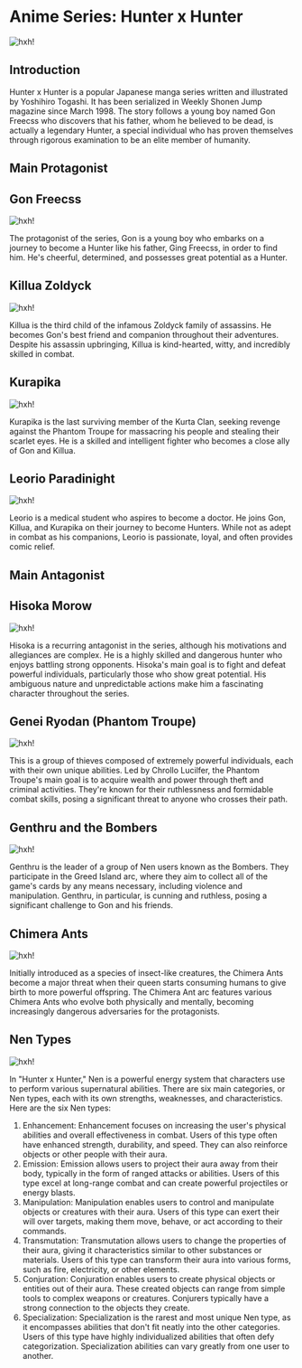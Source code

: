 # Anime Series: Hunter x Hunter
![hxh!](hunterxhunter_header_479f42.png)

## Introduction

Hunter x Hunter is a popular Japanese manga series written and illustrated by Yoshihiro Togashi. It has been serialized in Weekly Shonen Jump magazine since March 1998. The story follows a young boy named Gon Freecss who discovers that his father, whom he believed to be dead, is actually a legendary Hunter, a special individual who has proven themselves through rigorous examination to be an elite member of humanity.

## Main Protagonist

## Gon Freecss
![hxh!](gonfreeces.jpeg)

The protagonist of the series, Gon is a young boy who embarks on a journey to become a Hunter like his father, Ging Freecss, in order to find him. He's cheerful, determined, and possesses great potential as a Hunter.

##  Killua Zoldyck
![hxh!](kilua.avif)

Killua is the third child of the infamous Zoldyck family of assassins. He becomes Gon's best friend and companion throughout their adventures. Despite his assassin upbringing, Killua is kind-hearted, witty, and incredibly skilled in combat.

## Kurapika
![hxh!](kurapika.webp)

Kurapika is the last surviving member of the Kurta Clan, seeking revenge against the Phantom Troupe for massacring his people and stealing their scarlet eyes. He is a skilled and intelligent fighter who becomes a close ally of Gon and Killua.

## Leorio Paradinight
![hxh!](lerorio.png)

Leorio is a medical student who aspires to become a doctor. He joins Gon, Killua, and Kurapika on their journey to become Hunters. While not as adept in combat as his companions, Leorio is passionate, loyal, and often provides comic relief.

## Main Antagonist

## Hisoka Morow
![hxh!](hisoka.avif)

Hisoka is a recurring antagonist in the series, although his motivations and allegiances are complex. He is a highly skilled and dangerous hunter who enjoys battling strong opponents. Hisoka's main goal is to fight and defeat powerful individuals, particularly those who show great potential. His ambiguous nature and unpredictable actions make him a fascinating character throughout the series.

## Genei Ryodan (Phantom Troupe)
![hxh!](The_Phantom_Troupe.webp)

This is a group of thieves composed of extremely powerful individuals, each with their own unique abilities. Led by Chrollo Lucilfer, the Phantom Troupe's main goal is to acquire wealth and power through theft and criminal activities. They're known for their ruthlessness and formidable combat skills, posing a significant threat to anyone who crosses their path.

## Genthru and the Bombers
![hxh!](BombDevilTrio.webp)

Genthru is the leader of a group of Nen users known as the Bombers. They participate in the Greed Island arc, where they aim to collect all of the game's cards by any means necessary, including violence and manipulation. Genthru, in particular, is cunning and ruthless, posing a significant challenge to Gon and his friends.

## Chimera Ants
![hxh!](chimera.avif)

Initially introduced as a species of insect-like creatures, the Chimera Ants become a major threat when their queen starts consuming humans to give birth to more powerful offspring. The Chimera Ant arc features various Chimera Ants who evolve both physically and mentally, becoming increasingly dangerous adversaries for the protagonists.


## Nen Types
![hxh!](Nen_Types_Diagram.webp)


In "Hunter x Hunter," Nen is a powerful energy system that characters use to perform various supernatural abilities. There are six main categories, or Nen types, each with its own strengths, weaknesses, and characteristics. Here are the six Nen types:


1. Enhancement: Enhancement focuses on increasing the user's physical abilities and overall effectiveness in combat. Users of this type often have enhanced strength, durability, and speed. They can also reinforce objects or other people with their aura.
2. Emission: Emission allows users to project their aura away from their body, typically in the form of ranged attacks or abilities. Users of this type excel at long-range combat and can create powerful projectiles or energy blasts.
3. Manipulation: Manipulation enables users to control and manipulate objects or creatures with their aura. Users of this type can exert their will over targets, making them move, behave, or act according to their commands.
4. Transmutation: Transmutation allows users to change the properties of their aura, giving it characteristics similar to other substances or materials. Users of this type can transform their aura into various forms, such as fire, electricity, or other elements.
5. Conjuration: Conjuration enables users to create physical objects or entities out of their aura. These created objects can range from simple tools to complex weapons or creatures. Conjurers typically have a strong connection to the objects they create.
6. Specialization: Specialization is the rarest and most unique Nen type, as it encompasses abilities that don't fit neatly into the other categories. Users of this type have highly individualized abilities that often defy categorization. Specialization abilities can vary greatly from one user to another.











